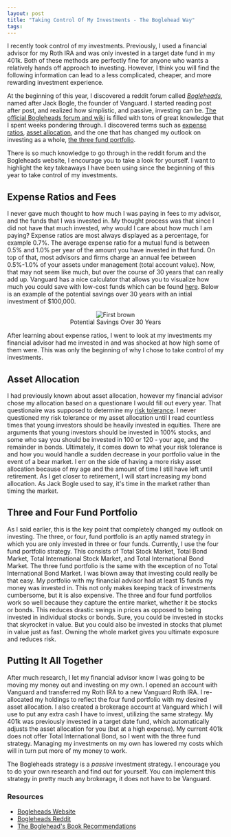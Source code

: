 ```yaml
---
layout: post
title: "Taking Control Of My Investments - The Boglehead Way"
tags: 
---
```


I recently took control of my investments. Previously, I used a financial advisor for my Roth IRA and was only invested in a target date fund in my 401k. Both of these methods are perfectly fine for anyone who wants a relatively hands off approach to investing. However, I think you will find the following information can lead to a less complicated, cheaper, and more rewarding investment experience. 

At the beginning of this year, I discovered a reddit forum called [_Bogleheads_](https://www.reddit.com/r/Bogleheads/), named after Jack Bogle, the founder of Vanguard. I started reading post after post, and realized how simplistic, and passive, investing can be. [The official Bogleheads forum and wiki](https://www.bogleheads.org) is filled with tons of great knowledge that I spent weeks pondering through. I discovered terms such as [expense ratios](https://www.bogleheads.org/wiki/Expense_ratios), [asset allocation](https://www.bogleheads.org/wiki/Asset_allocation), and the one that has changed my outlook on investing as a whole, [the three fund portfolio](https://www.bogleheads.org/wiki/Three-fund_portfolio). 

There is so much knowledge to go through in the reddit forum and the Bogleheads website, I encourage you to take a look for yourself. I want to highlight the key takeaways I have been using since the beginning of this year to take control of my investments. 

## Expense Ratios and Fees
I never gave much thought to how much I was paying in fees to my advisor, and the funds that I was invested in. My thought process was that since I did not have that much invested, why would I care about how much I am paying? Expense ratios are most always displayed as a percentage, for example 0.7%. The average expense ratio for a mutual fund is between 0.5% and 1.0% per year of the amount you have invested in that fund. On top of that, most advisors and firms charge an annual fee between 0.5%-1.0% of your assets under management (total account value). Now, that may not seem like much, but over the course of 30 years that can really add up. Vanguard has a nice calculator that allows you to visualize how much you could save with low-cost funds which can be found [here](https://investor.vanguard.com/mutual-funds/low-cost). Below is an example of the potential savings over 30 years with an intial investment of $100,000. 

<center>
<figure>
  <img src="{{site.baseurl}}/assets/images/2021/ExpenseRatio.png" alt="First brown">
    <center><figcaption>Potential Savings Over 30 Years</figcaption></center>
</figure>
</center>

After learning about expense ratios, I went to look at my investments my financial advisor had me invested in and was shocked at how high some of them were. This was only the beginning of why I chose to take control of my investments. 

## Asset Allocation
I had previously known about asset allocation, however my financial advisor chose my allocation based on a questionare I would fill out every year. That questionaire was supposed to determine my [risk tolerance](https://www.bogleheads.org/wiki/Risk_tolerance). I never questioned my risk tolerance or my asset allocation until I read countless times that young investors should be heavily invested in equities. There are arguments that young investors should be invested in 100% stocks, and some who say you should be invested in 100 or 120 - your age, and the remainder in bonds. Ultimately, it comes down to what your risk tolerance is and how you would handle a sudden decrease in your portfolio value in the event of a bear market. I err on the side of having a more risky asset allocation because of my age and the amount of time I still have left until retirement. As I get closer to retirement, I will start increasing my bond allocation. As Jack Bogle used to say, it's time in the market rather than timing the market. 

## Three and Four Fund Portfolio
As I said earlier, this is the key point that completely changed my outlook on investing. The three, or four, fund portfolio is an aptly named strategy in which you are only invested in three or four funds. Currently, I use the four fund portfolio strategy. This consists of Total Stock Market, Total Bond Market, Total International Stock Market, and Total International Bond Market. The three fund portfolio is the same with the exception of no Total International Bond Market. I was blown away that investing could really be that easy. My portfolio with my financial advisor had at least 15 funds my money was invested in. This not only makes keeping track of investments cumbersome, but it is also expensive. The three and four fund portfolios work so well because they capture the entire market, whether it be stocks or bonds. This reduces drastic swings in prices as opposed to being invested in individual stocks or bonds. Sure, you could be invested in stocks that skyrocket in value. But you could also be invested in stocks that plumet in value just as fast. Owning the whole market gives you ultimate exposure and reduces risk. 

## Putting It All Together
After much research, I let my financial advisor know I was going to be moving my money out and investing on my own. I opened an account with Vanguard and transferred my Roth IRA to a new Vanguard Roth IRA. I re-allocated my holdings to reflect the four fund portfolio with my desired asset allocation. I also created a brokerage account at Vanguard which I will use to put any extra cash I have to invest, utilizing the same strategy. My 401k was previously invested in a target date fund, which automatically adjusts the asset allocation for you (but at a high expense). My current 401k does not offer Total International Bond, so I went with the three fund strategy. Managing my investments on my own has lowered my costs which will in turn put more of my money to work. 

The Bogleheads strategy is a _passive_ investment strategy. I encourage you to do your own research and find out for yourself. You can implement this strategy in pretty much any brokerage, it does not have to be Vanguard. 

### Resources

- [Bogleheads Website](https://www.bogleheads.org/)
- [Bogleheads Reddit](https://www.reddit.com/r/bogleheads)
- [The Boglehead's Book Recommendations](https://www.bogleheads.org/wiki/Book_recommendations_and_reviews)
